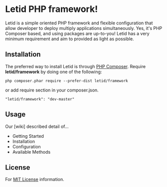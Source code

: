Letid PHP framework!
===================
Letid is a simple oriented PHP framework and flexible configuration that allow developer to deploy multiply applications simultaneously. Yes, it's PHP Composer based, and using packages are up-to-you! Letid has a very minimum requirement and aim to provided as light as possible.

## Installation
The preferred way to install Letid is through [PHP Composer](http://getcomposer.org/download/). Require **letid/framework** by doing one of the following:
```
php composer.phar require --prefer-dist letid/framework
```
or add require section in your composer.json.
```
"letid/framework": "dev-master"
```
## Usage
Our [wiki] described detail of...
- Getting Started
- Installation
- Configuration
- Available Methods

## License
For [MIT License](LICENSE) information.
